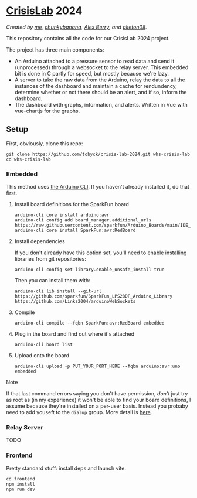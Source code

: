 # [CrisisLab](https://www.crisislab.org.nz/crisislabchallenge) 2024

_Created by [me](https://github.com/tobyck), [chunkybanana](https://github.com/chunkybanana), [Alex Berry](https://github.com/AlexBerry0), and [aketon08](https://github.com/aketon08)._

This repository contains all the code for our CrisisLab 2024 project.

The project has three main components:
 - An Arduino attached to a pressure sensor to read data and send it (unprocessed) through a websocket to the relay server. This embedded bit is done in C partly for speed, but mostly because we're lazy.
 - A server to take the raw data from the Arduino, relay the data to all the instances of the dashboard and maintain a cache for rendundency, determine whether or not there should be an alert, and if so, inform the dashboard.
 - The dashboard with graphs, information, and alerts. Written in Vue with vue-chartjs for the graphs.

## Setup

First, obviously, clone this repo:

```
git clone https://github.com/tobyck/crisis-lab-2024.git whs-crisis-lab
cd whs-crisis-lab
```

### Embedded

This method uses [the Arduino CLI](https://arduino.github.io/arduino-cli). If you haven't already installed it, do that first.

1. Install board definitions for the SparkFun board
    
    ```
    arduino-cli core install arduino:avr
    arduino-cli config add board_manager.additional_urls https://raw.githubusercontent.com/sparkfun/Arduino_Boards/main/IDE_Board_Manager/package_sparkfun_index.json
    arduino-cli core install SparkFun:avr:RedBoard
    ```

2. Install dependencies

    If you don't already have this option set, you'll need to enable installing libraries from git repositories:

    ```
    arduino-cli config set library.enable_unsafe_install true
    ```

    Then you can install them with:

    ```
    arduino-cli lib install --git-url https://github.com/sparkfun/SparkFun_LPS28DF_Arduino_Library https://github.com/Links2004/arduinoWebSockets
    ```

3. Compile

    ```
    arduino-cli compile --fqbn SparkFun:avr:RedBoard embedded
    ```

4. Plug in the board and find out where it's attached

    ```
    arduino-cli board list
    ```

5. Upload onto the board

    ```
    arduino-cli upload -p PUT_YOUR_PORT_HERE --fqbn arduino:avr:uno embedded
    ```
    
> [!NOTE]
> If that last command errors saying you don't have permission, _don't_ just try as root as (in my experience) it won't be able to find your board definitions, I assume because they're installed on a per-user basis. Instead you probaby need to add youseft to the `dialup` group. More detail is [here](https://askubuntu.com/a/133244).

### Relay Server

TODO

### Frontend

Pretty standard stuff: install deps and launch vite.

```
cd frontend
npm install
npm run dev
```
